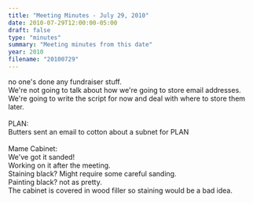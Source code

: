 ```yaml
---
title: "Meeting Minutes - July 29, 2010"
date: 2010-07-29T12:00:00-05:00
draft: false
type: "minutes"
summary: "Meeting minutes from this date"
year: 2010
filename: "20100729"
---
```


no one's done any fundraiser stuff.<br />
We're not going to talk about how we're going to store email addresses.<br />
We're going to write the script for now and deal with where to store them later.<br />
<br />
PLAN:<br />
  Butters sent an email to cotton about a subnet for PLAN<br />
  <br />
Mame Cabinet:<br />
  We've got it sanded!<br />
  Working on it after the meeting.<br />
  Staining black?  Might require some careful sanding.<br />
  Painting black?  not as pretty.<br />
  The cabinet is covered in wood filler so staining would be a bad idea.<br />
  <br />
